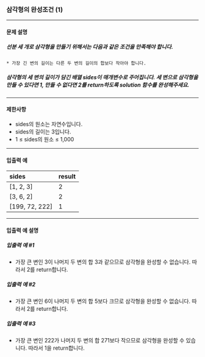 ### 삼각형의 완성조건 (1)

***

#### 문제 설명
##### 선분 세 개로 삼각형을 만들기 위해서는 다음과 같은 조건을 만족해야 합니다.
    * 가장 긴 변의 길이는 다른 두 변의 길이의 합보다 작아야 합니다.
##### 삼각형의 세 변의 길이가 담긴 배열 sides이 매개변수로 주어집니다. 세 변으로 삼각형을 만들 수 있다면 1, 만들 수 없다면 2를 return하도록 solution 함수를 완성해주세요.

***

#### 제한사항
* sides의 원소는 자연수입니다.
* sides의 길이는 3입니다.
* 1 ≤ sides의 원소 ≤ 1,000

***

#### 입출력 예
sides         |	result|
|:--          |:--
[1, 2, 3]     |	2     |
[3, 6, 2]     |	2     |
[199, 72, 222]|	1     |

***

#### 입출력 예 설명
##### 입출력 예 #1
* 가장 큰 변인 3이 나머지 두 변의 합 3과 같으므로 삼각형을 완성할 수 없습니다. 따라서 2를 return합니다.

##### 입출력 예 #2
* 가장 큰 변인 6이 나머지 두 변의 합 5보다 크므로 삼각형을 완성할 수 없습니다. 따라서 2를 return합니다.

##### 입출력 예 #3
* 가장 큰 변인 222가 나머지 두 변의 합 271보다 작으므로 삼각형을 완성할 수 있습니다. 따라서 1을 return합니다.